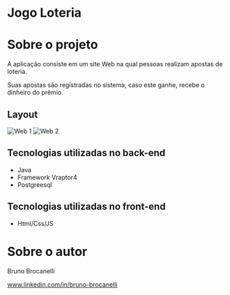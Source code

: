 # Jogo Loteria


# Sobre o projeto

A aplicação consiste em um site Web na qual pessoas realizam apostas de loteria.

Suas apostas são registradas no sistema, caso este ganhe, recebe o dinheiro do prêmio.

## Layout
![Web 1](https://github.com/DevBruno01/Assets_JogoLoteria/blob/main/cadastrar.png)
![Web 2](https://github.com/DevBruno01/Assets_JogoLoteria/blob/main/dashboard.png)
## Tecnologias utilizadas no back-end

- Java
- Framework Vraptor4
- Postgreesql
## Tecnologias utilizadas no front-end
- Html/Css/JS

# Sobre o autor

Bruno Brocanelli

www.linkedin.com/in/bruno-brocanelli
